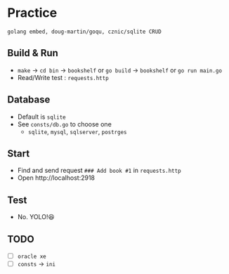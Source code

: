 # Practice
```
golang embed, doug-martin/goqu, cznic/sqlite CRUD
```

## Build & Run
* `make` -> `cd bin` -> `bookshelf` or `go build` -> `bookshelf` or `go run main.go`
* Read/Write test : `requests.http`

## Database
* Default is `sqlite`
* See `consts/db.go` to choose one
  * `sqlite`, `mysql`, `sqlserver`, `postrges`

## Start
* Find and send request `### Add book #1` in `requests.http`
* Open http://localhost:2918

## Test
* No. YOLO!😆

## TODO
- [ ] `oracle xe`
- [ ] `consts` -> `ini`
